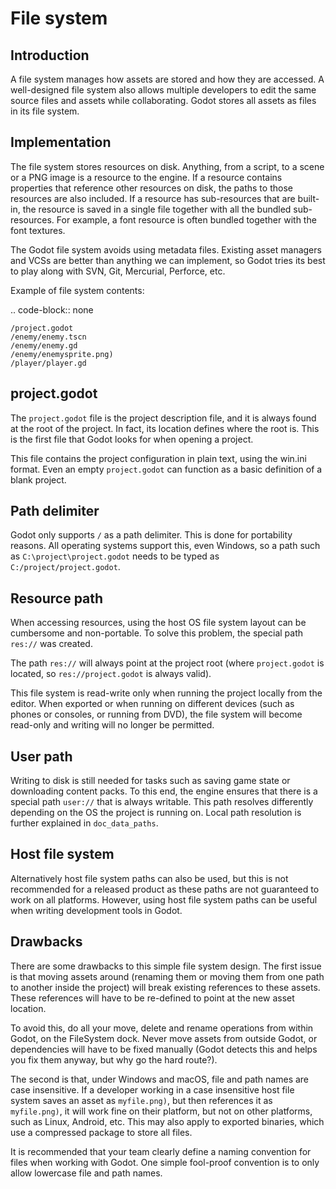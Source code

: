 

File system
===========

Introduction
------------

A file system manages how assets are stored and how they are accessed.
A well-designed file system also allows multiple developers to edit the
same source files and assets while collaborating. Godot stores
all assets as files in its file system.

Implementation
--------------

The file system stores resources on disk. Anything, from a script, to a scene or a
PNG image is a resource to the engine. If a resource contains properties
that reference other resources on disk, the paths to those resources are also
included. If a resource has sub-resources that are built-in, the resource is
saved in a single file together with all the bundled sub-resources. For
example, a font resource is often bundled together with the font textures.

The Godot file system avoids using metadata files. Existing asset managers and VCSs 
are better than anything we can implement, so Godot tries its best to play along 
with SVN, Git, Mercurial, Perforce, etc.

Example of file system contents:

.. code-block:: none

    /project.godot
    /enemy/enemy.tscn
    /enemy/enemy.gd
    /enemy/enemysprite.png)
    /player/player.gd

project.godot
-------------

The `project.godot` file is the project description file, and it is always found 
at the root of the project. In fact, its location defines where the root is. This
is the first file that Godot looks for when opening a project.

This file contains the project configuration in plain text, using the win.ini
format. Even an empty `project.godot` can function as a basic definition of 
a blank project.

Path delimiter
--------------

Godot only supports `/` as a path delimiter. This is done for
portability reasons. All operating systems support this, even Windows,
so a path such as `C:\project\project.godot` needs to be typed as
`C:/project/project.godot`.

Resource path
-------------

When accessing resources, using the host OS file system layout can be
cumbersome and non-portable. To solve this problem, the special path
`res://` was created.

The path `res://` will always point at the project root (where
`project.godot` is located, so `res://project.godot` is always
valid).

This file system is read-write only when running the project locally from
the editor. When exported or when running on different devices (such as
phones or consoles, or running from DVD), the file system will become
read-only and writing will no longer be permitted.

User path
---------

Writing to disk is still needed for tasks such as saving game state or 
downloading content packs. To this end, the engine ensures that there is a
special path `user://` that is always writable. This path resolves 
differently depending on the OS the project is running on. Local path 
resolution is further explained in `doc_data_paths`.

Host file system
----------------

Alternatively host file system paths can also be used, but this is not recommended
for a released product as these paths are not guaranteed to work on all platforms.
However, using host file system paths can be useful when writing development
tools in Godot.

Drawbacks
---------

There are some drawbacks to this simple file system design. The first issue is that
moving assets around (renaming them or moving them from one path to another inside
the project) will break existing references to these assets. These references will
have to be re-defined to point at the new asset location.

To avoid this, do all your move, delete and rename operations from within Godot, on 
the FileSystem dock. Never move assets from outside Godot, or dependencies will have 
to be fixed manually (Godot detects this and helps you fix them anyway, but why
go the hard route?).

The second is that, under Windows and macOS, file and path names are case insensitive.
If a developer working in a case insensitive host file system saves an asset as `myfile.png)`,
but then references it as `myfile.png)`, it will work fine on their platform, but not
on other platforms, such as Linux, Android, etc. This may also apply to exported binaries,
which use a compressed package to store all files.

It is recommended that your team clearly define a naming convention for files when
working with Godot. One simple fool-proof convention is to only allow lowercase
file and path names.
